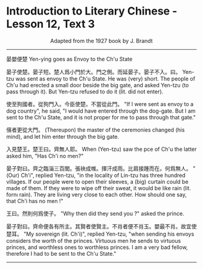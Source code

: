 # Introduction to Literary Chinese - Lesson 12, Text 3

<center>Adapted from the 1927 book by J. Brandt</center>

---

晏嬰便楚
Yen-ying goes as Envoy to the Ch'u State

晏子使楚。晏子短。楚人爲小門於大。門之側。而延晏子。晏子不入。曰。
Yen-tzu was sent as envoy to the Ch'u State. He was (very) short. The people of Ch'u had erected a small door beside the big gate, and asked Yen-tzu (to pass through it). But Yen-tzu refused to do it (lit. did not enter).

使至狗國者。從狗門入。今臣使楚。不當從此門。
"If I were sent as envoy to a dog country", he said, "I would have entered through the dog-gate. But I am sent to the Ch'u State, and it is not proper for me to pass through that gate."

儐者更從大門。
(Thereupon) the master of the ceremonies changed (his mind), and let him enter through the big gate.

入見楚王。楚王曰。齊無人耶。
When (Yen-tzu) saw the pce of Ch'u the latter asked him, "Has Ch'i no men?"

晏子對曰。齊之臨淄三百閭。張袂成帷。揮汗成雨。比肩接踵而在。何爲無人。
"(Our) Ch'i", replied Yen-tzu, "in the locality of Lin-tzu has three hundred villages. If our people were to open their sleeves, a (big) curtain could be made of them. If they were to wipe off their sweat, it would be like rain (lit. fornı rain). They are living very close to each other. How should one say, that Ch'i has no men !"

王曰。然則何爲使子。
"Why then did they send you ?" asked the prince.

晏子對曰。齊命便各有所主。其賢者使賢主。不肖者便不肖玉。嬰最不肖。故宜使楚耳。
"My sovereign (lit. Ch'i)", replied Yen-tzu, "when sending his envoys considers the worth of the princes. Virtuous men he sends to virtuous princes, and worthless ones to worthless princes. I am a very bad fellow, therefore I had to be sent to the Ch'u State."

---
